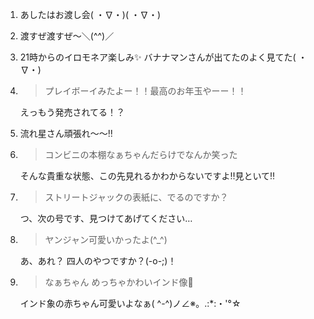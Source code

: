 1. あしたはお渡し会( ・∇・)( ・∇・)

2. 渡すぜ渡すぜ～＼(^^)／

3. 21時からのイロモネア楽しみ✨ バナナマンさんが出てたのよく見てた( ・∇・)

4. > プレイボーイみたよー！！最高のお年玉やーー！！

   えっもう発売されてる！？

5. 流れ星さん頑張れ～～‼

6. > コンビニの本棚なぁちゃんだらけでなんか笑った

   そんな貴重な状態、この先見れるかわからないですよ‼見といて‼

7. > ストリートジャックの表紙に、でるのですか？

   つ、次の号です、見つけてあげてください…

8. > ヤンジャン可愛いかったよ(^_^)

   あ、あれ？ 四人のやつですか？(-o-;)！

9. > なぁちゃん めっちゃかわいインド像🐘

   インド象の赤ちゃん可愛いよなぁ( ^-^)ノ∠※。.:*:・'°☆